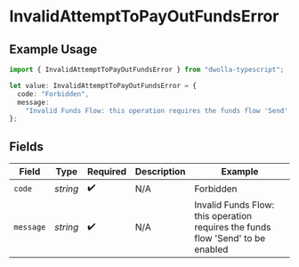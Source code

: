 # InvalidAttemptToPayOutFundsError

## Example Usage

```typescript
import { InvalidAttemptToPayOutFundsError } from "dwolla-typescript";

let value: InvalidAttemptToPayOutFundsError = {
  code: "Forbidden",
  message:
    "Invalid Funds Flow: this operation requires the funds flow 'Send' to be enabled",
};
```

## Fields

| Field                                                                           | Type                                                                            | Required                                                                        | Description                                                                     | Example                                                                         |
| ------------------------------------------------------------------------------- | ------------------------------------------------------------------------------- | ------------------------------------------------------------------------------- | ------------------------------------------------------------------------------- | ------------------------------------------------------------------------------- |
| `code`                                                                          | *string*                                                                        | :heavy_check_mark:                                                              | N/A                                                                             | Forbidden                                                                       |
| `message`                                                                       | *string*                                                                        | :heavy_check_mark:                                                              | N/A                                                                             | Invalid Funds Flow: this operation requires the funds flow 'Send' to be enabled |